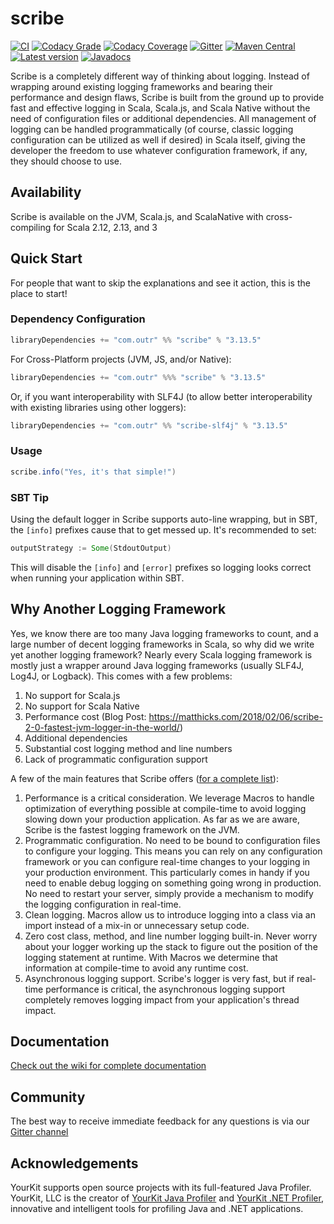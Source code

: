 # scribe

[![CI](https://github.com/outr/scribe/actions/workflows/ci.yml/badge.svg?branch=master)](https://github.com/outr/scribe/actions/workflows/ci.yml)
[![Codacy Grade](https://app.codacy.com/project/badge/Grade/f333f6b110974985b2d1dbea39665e9e)](https://www.codacy.com/gh/outr/scribe/dashboard?utm_source=github.com&amp;utm_medium=referral&amp;utm_content=outr/scribe&amp;utm_campaign=Badge_Grade)
[![Codacy Coverage](https://app.codacy.com/project/badge/Coverage/f333f6b110974985b2d1dbea39665e9e)](https://www.codacy.com/gh/outr/scribe/dashboard?utm_source=github.com&utm_medium=referral&utm_content=outr/scribe&utm_campaign=Badge_Coverage)
[![Gitter](https://badges.gitter.im/Join%20Chat.svg)](https://gitter.im/outr/scribe)
[![Maven Central](https://maven-badges.herokuapp.com/maven-central/com.outr/scribe_2.13/badge.svg)](https://maven-badges.herokuapp.com/maven-central/com.outr/scribe_2.13)
[![Latest version](https://index.scala-lang.org/outr/scribe/scribe/latest.svg)](https://index.scala-lang.org/outr/scribe)
[![Javadocs](https://javadoc.io/badge/com.outr/scribe_2.13.svg)](https://javadoc.io/doc/com.outr/scribe_2.13)

Scribe is a completely different way of thinking about logging. Instead of wrapping around existing logging frameworks
and bearing their performance and design flaws, Scribe is built from the ground up to provide fast and effective logging
in Scala, Scala.js, and Scala Native without the need of configuration files or additional dependencies. All management
of logging can be handled programmatically (of course, classic logging configuration can be utilized as well if desired)
in Scala itself, giving the developer the freedom to use whatever configuration framework, if any, they should choose to
use.

## Availability

Scribe is available on the JVM, Scala.js, and ScalaNative with cross-compiling for Scala 2.12, 2.13, and 3

## Quick Start

For people that want to skip the explanations and see it action, this is the place to start!

### Dependency Configuration

```scala
libraryDependencies += "com.outr" %% "scribe" % "3.13.5"
```

For Cross-Platform projects (JVM, JS, and/or Native):

```scala
libraryDependencies += "com.outr" %%% "scribe" % "3.13.5"
```

Or, if you want interoperability with SLF4J (to allow better interoperability with existing libraries using other loggers):

```scala
libraryDependencies += "com.outr" %% "scribe-slf4j" % "3.13.5"
```

### Usage

```scala
scribe.info("Yes, it's that simple!")
```

### SBT Tip
Using the default logger in Scribe supports auto-line wrapping, but in SBT, the `[info]` prefixes cause that to get
messed up. It's recommended to set:
```sbt
outputStrategy := Some(StdoutOutput)
```
This will disable the `[info]` and `[error]` prefixes so logging looks correct when running your application within SBT.

## Why Another Logging Framework

Yes, we know there are too many Java logging frameworks to count, and a large number of decent logging frameworks in
Scala, so why did we write yet another logging framework?  Nearly every Scala logging framework is mostly just a wrapper
around Java logging frameworks (usually SLF4J, Log4J, or Logback). This comes with a few problems:

 1. No support for Scala.js
 2. No support for Scala Native
 3. Performance cost (Blog Post: https://matthicks.com/2018/02/06/scribe-2-0-fastest-jvm-logger-in-the-world/)
 4. Additional dependencies
 5. Substantial cost logging method and line numbers
 6. Lack of programmatic configuration support

A few of the main features that Scribe offers ([for a complete list](https://github.com/outr/scribe/wiki/Features)):

 1. Performance is a critical consideration. We leverage Macros to handle optimization of everything possible at
compile-time to avoid logging slowing down your production application. As far as we are aware, Scribe is the fastest
logging framework on the JVM.
 2. Programmatic configuration. No need to be bound to configuration files to configure your logging. This means you can
rely on any configuration framework or you can configure real-time changes to your logging in your production environment.
This particularly comes in handy if you need to enable debug logging on something going wrong in production. No need to
restart your server, simply provide a mechanism to modify the logging configuration in real-time.
 3. Clean logging. Macros allow us to introduce logging into a class via an import instead of a mix-in or unnecessary
setup code.
 4. Zero cost class, method, and line number logging built-in. Never worry about your logger working up the stack to figure
out the position of the logging statement at runtime. With Macros we determine that information at compile-time to avoid
any runtime cost.
 5. Asynchronous logging support. Scribe's logger is very fast, but if real-time performance is critical, the
asynchronous logging support completely removes logging impact from your application's thread impact.

## Documentation
[Check out the wiki for complete documentation](https://github.com/outr/scribe/wiki)

## Community
The best way to receive immediate feedback for any questions is via our [Gitter channel](https://gitter.im/outr/scribe)

## Acknowledgements
YourKit supports open source projects with its full-featured Java Profiler.
YourKit, LLC is the creator of [YourKit Java Profiler](https://www.yourkit.com/java/profiler/)
and [YourKit .NET Profiler](https://www.yourkit.com/.net/profiler/),
innovative and intelligent tools for profiling Java and .NET applications.
